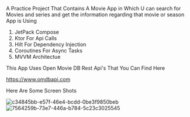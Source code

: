 A Practice Project That Contains A Movie App in Which U can search for Movies and series and get the information regarding that movie or season 
App is Using
1. JetPack Compose
2. Ktor For Api Calls
3. Hilt For Dependency Injection
4. Coroutines For Async Tasks
5. MVVM Architectue

This App Uses Open Movie DB Rest Api's That You Can Find Here

https://www.omdbapi.com

Here Are Some Screen Shots

![c34845bb-e57f-46e4-bcdd-0be3f9850beb](https://github.com/user-attachments/assets/77fa71a8-bb8b-4ba1-9ccf-9f28d90b74ec)
![7564259b-73e7-446a-b784-5c23c3025545](https://github.com/user-attachments/assets/94fcc897-7463-4402-973b-ff2ed2217743)
